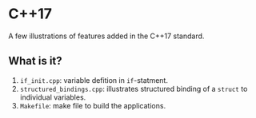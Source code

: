 # C++17
A few illustrations of features added in the C++17 standard.

## What is it?
1. `if_init.cpp`: variable defition in `if`-statment.
1. `structured_bindings.cpp`: illustrates structured binding of a
    `struct` to individual variables.
1. `Makefile`: make file to build the applications.
